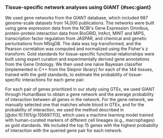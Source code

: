 ### Tissue-specific network analyses using GIANT {#sec:giant}

We used gene networks from the GIANT database, which included 987 genome-scale datasets from 14,000 publications.
The networks were built using gene expression data from the NCBI's Gene Expression Omnibus, protein-protein interaction data from BioGRID, IntAct, MINT and MIPS, transcription factor regulation from JASPAR, and chemical and genetic perturbations from MSigDB.
The data was log-transformed, and the Pearson correlation was computed and normalized using the Fisher's z transform.
Gold standards for tissue-specific functional relationships were built using expert curation and experimentally derived gene annotations from the Gene Ontology.
We then used one naive Bayesian classifier (implemented in C++ from the Sleipnir library) for each of the 144 tissues, trained with the gold standards, to estimate the probability of tissue-specific interactions for each gene pair.


For each pair of genes prioritized in our study using GTEx, we used GIANT through HumanBase to obtain a gene network and the average probability of interaction between all genes in the network.
For the gene network, we manually selected one that matches whole blood in GTEx, and for the probability of interaction, we used the method described in [@doi:10.1101/gr.155697.113], which uses a machine learning model trained with human-curated markers of different cell lineages (e.g., macrophages) as gold standards.
We included the top 15 genes with the highest probability of interaction with the queried gene pair for each network.
